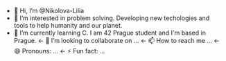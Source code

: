 - 👋 Hi, I’m @Nikolova-Lilia
- 👀 I’m interested in problem solving. Developing new techologies and tools to help humanity and our planet. 
- 🌱 I’m currently learning C. I am 42 Prague student and I'm based in Prague.
<- 💞️ I’m looking to collaborate on ...
<- 📫 How to reach me ...
<- 😄 Pronouns: ...
<- ⚡ Fun fact: ...

<!---
Nikolova-Lilia/Nikolova-Lilia is a ✨ special ✨ repository because its `README.md` (this file) appears on your GitHub profile.
You can click the Preview link to take a look at your changes.
--->
